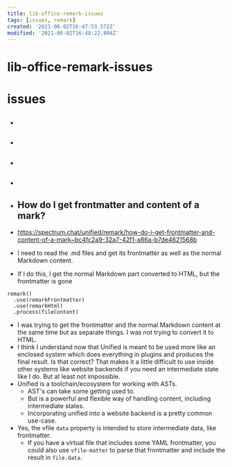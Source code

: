 ```yaml
---
title: lib-office-remark-issues
tags: [issues, remark]
created: '2021-06-02T16:47:53.572Z'
modified: '2021-06-02T16:48:22.804Z'
---
```


# lib-office-remark-issues

# issues

- ## 

- ## 

- ## 

- ## 

- ## How do I get frontmatter and content of a mark?
- https://spectrum.chat/unified/remark/how-do-i-get-frontmatter-and-content-of-a-mark~bc4fc2a9-32a7-42f1-a86a-b7de4621568b
- I need to read the .md files and get its frontmatter as well as the normal Markdown content.
- If I do this, I get the normal Markdown part converted to HTML, but the frontmatter is gone


```JS
remark()
  .use(remarkFrontmatter)
  .use(remarkHtml)
  .process(fileContent)
```
- I was trying to get the frontmatter and the normal Markdown content at the same time but as separate things. I was not trying to convert it to HTML. 
- I think I understand now that Unified is meant to be used more like an enclosed system which does everything in plugins and produces the final result. Is that correct? That makes it a little difficult to use inside other systems like website backends if you need an intermediate state like I do. But at least not impossible.
- Unified is a toolchain/ecosystem for working with ASTs.
  - AST's can take some getting used to.
  - But is a powerful and flexible way of handling content, including intermediate states.
  - Incorporating unified into a website backend is a pretty common use-case.
- Yes, the vfile `data` property is intended to store intermediate data, like frontmatter.
  - If you have a virtual file that includes some YAML frontmatter, you could also use `vfile-matter` to parse that frontmatter and include the result in `file.data`.


